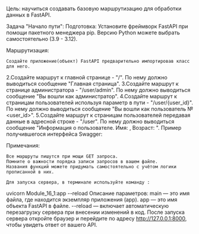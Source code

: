 Цель: научиться создавать базовую маршрутизацию для обработки данных в FastAPI.

Задача "Начало пути":
Подготовка:
Установите фреймворк FastAPI при помощи пакетного менеджера pip. Версию Python можете выбрать самостоятельно (3.9 - 3.12).

Маршрутизация:

    Создайте приложение(объект) FastAPI предварительно импортировав класс для него.

2.Создайте маршрут к главной странице - "/". По нему должно выводиться сообщение "Главная страница".
3.Создайте маршрут к странице администратора - "/user/admin". По нему должно выводиться сообщение "Вы вошли как администратор".
4.Создайте маршрут к страницам пользователей используя параметр в пути - "/user/{user_id}". По нему должно выводиться сообщение "Вы вошли как пользователь № <user_id>".
5.Создайте маршрут к страницам пользователей передавая данные в адресной строке - "/user". По нему должно выводиться сообщение "Информация о пользователе. Имя: <username>, Возраст: <age>".
Пример получившегося интерфейса Swagger:


Примечания:

    Все маршруты пишутся при мощи GET запроса.
    Помните о важности порядка записи запросов в вашем файле.
    Названия функций можете придумать самостоятельно с учётом логики прописанной в них.

    Для запуска сервера, в терминале используйте команду :
uvicorn Module_16_1:app --reload
Описание параметров:
main — это имя файла, где находится экземпляр приложения (app).
app — это имя объекта FastAPI в файле.
--reload — включает автоматическую перезагрузку сервера при внесении изменений в код.
После запуска сервера откройте браузер и перейдите по адресу http://127.0.0.1:8000, чтобы увидеть ответ от вашего API.
